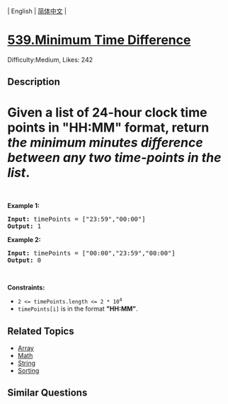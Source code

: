 
| English | [简体中文](README.md) |

# [539.Minimum Time Difference](https://leetcode.com/problems/minimum-time-difference/)
Difficulty:Medium, Likes: 242

## Description

# Given a list of 24-hour clock time points in <strong>&quot;HH:MM&quot;</strong> format, return <em>the minimum <b>minutes</b> difference between any two time-points in the list</em>.
<p>&nbsp;</p>
<p><strong class="example">Example 1:</strong></p>
<pre><strong>Input:</strong> timePoints = ["23:59","00:00"]
<strong>Output:</strong> 1
</pre><p><strong class="example">Example 2:</strong></p>
<pre><strong>Input:</strong> timePoints = ["00:00","23:59","00:00"]
<strong>Output:</strong> 0
</pre>
<p>&nbsp;</p>
<p><strong>Constraints:</strong></p>

<ul>
	<li><code>2 &lt;= timePoints.length &lt;= 2 * 10<sup>4</sup></code></li>
	<li><code>timePoints[i]</code> is in the format <strong>&quot;HH:MM&quot;</strong>.</li>
</ul>


## Related Topics

- [Array](https://leetcode-cn.com/tag/array/)
- [Math](https://leetcode-cn.com/tag/math/)
- [String](https://leetcode-cn.com/tag/string/)
- [Sorting](https://leetcode-cn.com/tag/sorting/)

## Similar Questions

